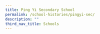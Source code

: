 ```yaml
---
title: Ping Yi Secondary School
permalink: /school-histories/pingyi-sec/
description: ""
third_nav_title: Schools
---
```


